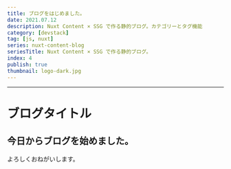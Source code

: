 ```yaml
---
title: ブログをはじめました。
date: 2021.07.12
description: Nuxt Content × SSG で作る静的ブログ。カテゴリーとタグ機能
category: [devstack]
tag: [js, nuxt]
series: nuxt-content-blog
seriesTitle: Nuxt Content × SSG で作る静的ブログ。
index: 4
publish: true
thumbnail: logo-dark.jpg
---
```


---

# ブログタイトル

## 今日からブログを始めました。

よろしくおねがいします。
